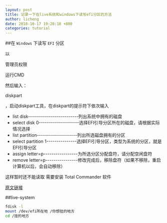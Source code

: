 ```yaml
---
layout: post
title: 记录一下在live系统和windows下读写efi分区的方法
author: licheng
date: 2018-10-17 19:20:18 +800
categories: tutorial
---
```


##在 `Windows` 下读写 `EFI`  分区

以

管理员权限

运行CMD

然后输入：

diskpart

，启动diskpart工具，在diskpart的提示符下依次输入

- list disk-------------------------列出系统中拥有的磁盘
- select disk 0--------------------选择EFI引导分区所在的磁盘，请根据实际情况选择
- list partition--------------------列出所选磁盘拥有的分区
- select partition 1---------------选择EFI引导分区，类型为系统的分区，就是EFI引导分区
- assign letter=p-----------------为所选分区分配盘符，请分配空闲盘符
- remove letter=p----------------修改完成后，移除盘符（如果不移除，重启计算机以后，会自动移除）

这样暂时还不能读取 需要安装 Total Commander 软件

[原文链接](http://bbs.pcbeta.com/viewthread-1517702-1-1.html)

##live-system

```bash
fdisk -l
mount /dev/efi所在地 /你想挂的地方
cd /挂的地方
```

